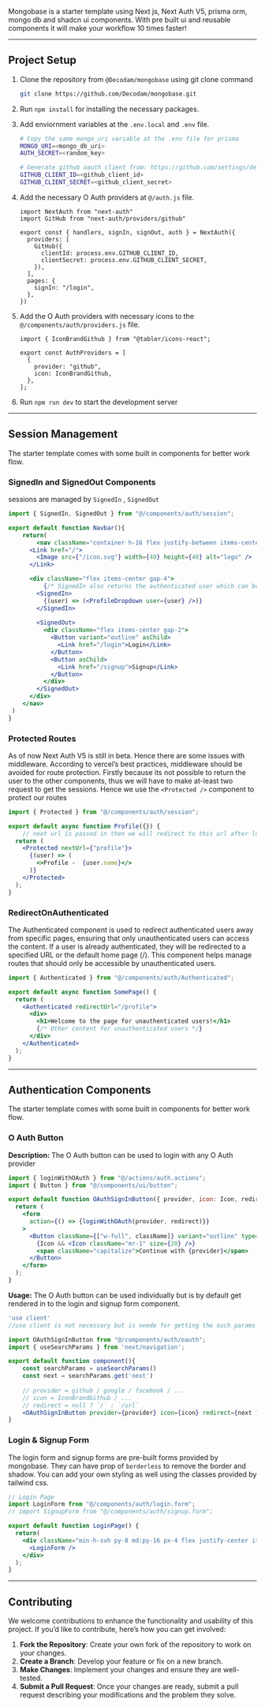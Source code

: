 Mongobase is a starter template using Next js, Next Auth V5, prisma orm, mongo db and shadcn ui components. With pre built ui and reusable components it will make your workflow 10 times faster!

---

## Project Setup

1. Clone the repository from `@Decodam/mongobase`  using git clone command
    
    ```bash
    git clone https://github.com/Decodam/mongobase.git
    ```
    
2. Run `npm install` for installing the necessary packages.
3. Add enviornment variables at the `.env.local` and `.env` file.
    
    ```bash
    # Copy the same mongo_uri variable at the .env file for prisma
    MONGO_URI=<mongo_db_uri>
    AUTH_SECRET=<random_key>
    
    # Generate github oauth client from: https://github.com/settings/developers
    GITHUB_CLIENT_ID=<github_client_id>
    GITHUB_CLIENT_SECRET=<github_client_secret>
    ```
    
4. Add the necessary O Auth providers at `@/auth.js` file.
    
    ```
    import NextAuth from "next-auth"
    import GitHub from "next-auth/providers/github"
    
    export const { handlers, signIn, signOut, auth } = NextAuth({
      providers: [
        GitHub({
          clientId: process.env.GITHUB_CLIENT_ID,
          clientSecret: process.env.GITHUB_CLIENT_SECRET,
        }),
      ],
      pages: {
        signIn: "/login",
      },
    })
    ```
    
5. Add the O Auth providers with necessary icons to the `@/components/auth/providers.js` file.
    
    ```
    import { IconBrandGithub } from "@tabler/icons-react";
    
    export const AuthProviders = [
      {
        provider: "github",
        icon: IconBrandGithub,
      },
    ];
    ```
    
6. Run `npm run dev` to start the development server

---


## Session Management

The starter template comes with some built in components for better work flow.

### SignedIn and SignedOut Components

sessions are managed by `SignedIn` , `SignedOut`

```jsx
import { SignedIn, SignedOut } from "@/components/auth/session";

export default function Navbar(){
	return(
		<nav className="container h-16 flex justify-between items-center">
      <Link href="/">
        <Image src={"/icon.svg"} width={40} height={40} alt="logo" />
      </Link>

      <div className="flex items-center gap-4">
	      {/* SignedIn also returns the authenticated user which can be used like this */}
        <SignedIn>
          {(user) => (<ProfileDropdown user={user} />)}
        </SignedIn>
        
        <SignedOut>
          <div className="flex items-center gap-2">
            <Button variant="outline" asChild>
              <Link href="/login">Login</Link>
            </Button>
            <Button asChild>
              <Link href="/signup">Signup</Link>
            </Button>
          </div>
        </SignedOut>
      </div>
    </nav>
 )
}
```

### Protected Routes

As of now Next Auth V5 is still in beta. Hence there are some issues with middleware. According to vercel’s best practices, middleware should be avoided for route protection. Firstly because its not possible to return the user to the other components, thus we will have to make at-least two request to get the sessions. Hence we use the `<Protected />` component to protect our routes 

```jsx
import { Protected } from "@/components/auth/session";

export default async function Profile({}) {
	// next url is passed in then we will redirect to this url after login
  return (
    <Protected nextUrl={"profile"}> 
      {(user) => (
        <>Profile -  {user.name}</>
      )}
    </Protected>
  );
}
```

### RedirectOnAuthenticated
The Authenticated component is used to redirect authenticated users away from specific pages, ensuring that only unauthenticated users can access the content. If a user is already authenticated, they will be redirected to a specified URL or the default home page (/). This component helps manage routes that should only be accessible by unauthenticated users.

```jsx
import { Authenticated } from "@/components/auth/Authenticated";

export default async function SomePage() {
  return (
    <Authenticated redirectUrl="/profile">
      <div>
        <h1>Welcome to the page for unauthenticated users!</h1>
        {/* Other content for unauthenticated users */}
      </div>
    </Authenticated>
  );
}
```

---



## Authentication Components

The starter template comes with some built in components for better work flow.

### O Auth Button

**Description:** The O Auth button can be used to login with any O Auth provider

```jsx
import { loginWithOAuth } from "@/actions/auth.actions";
import { Button } from "@/components/ui/button";

export default function OAuthSignInButton({ provider, icon: Icon, redirect, className }) {
  return (
    <form
      action={() => {loginWithOAuth(provider, redirect)}}
    >
      <Button className={["w-full", className]} variant="outline" type="submit">
        {Icon && <Icon className="mr-1" size={20} />}
        <span className="capitalize">Continue with {provider}</span>
      </Button>
    </form>
  );
}
```

**Usage:** The O Auth button can be used individually but is by default get rendered in to the login and signup form component.

```jsx
'use client' 
//use client is not necessary but is neede for getting the such params in this case

import OAuthSignInButton from "@/components/auth/oauth";
import { useSearchParams } from 'next/navigation';

export default function component(){
	const searchParams = useSearchParams()
	const next = searchParams.get('next')
	
	// provider = github / google / facebook / ...
	// icon = IconBrandGithub / ...
	// redirect = null ? `/` : `/url`
	<OAuthSignInButton provider={provider} icon={icon} redirect={next ? `/${next}` : null}/>
}
```

### Login & Signup Form

The login form and signup forms are pre-built forms provided by mongobase. They can have prop of `borderless` to remove the border and shadow. You can add your own styling as well using the classes provided by tailwind css.

```jsx
// Login Page
import LoginForm from "@/components/auth/login.form";
// import SignupForm from "@/components/auth/signup.form";

export default function LoginPage() {
  return(
    <div className="min-h-svh py-8 md:py-16 px-4 flex justify-center items-center">
      <LoginForm />
    </div>
  );
}
```

---

## Contributing

We welcome contributions to enhance the functionality and usability of this project. If you’d like to contribute, here’s how you can get involved:

1. **Fork the Repository**: Create your own fork of the repository to work on your changes.
2. **Create a Branch**: Develop your feature or fix on a new branch.
3. **Make Changes**: Implement your changes and ensure they are well-tested.
4. **Submit a Pull Request**: Once your changes are ready, submit a pull request describing your modifications and the problem they solve.
